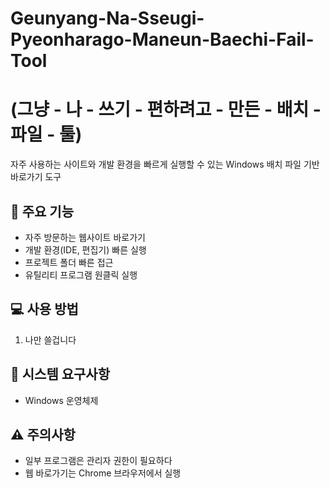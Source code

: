# Geunyang-Na-Sseugi-Pyeonharago-Maneun-Baechi-Fail-Tool
# (그냥 - 나 - 쓰기 - 편하려고 - 만든 - 배치 - 파일 - 툴)
자주 사용하는 사이트와 개발 환경을 빠르게 실행할 수 있는 Windows 배치 파일 기반 바로가기 도구

## 🚀 주요 기능

- 자주 방문하는 웹사이트 바로가기
- 개발 환경(IDE, 편집기) 빠른 실행
- 프로젝트 폴더 빠른 접근
- 유틸리티 프로그램 원클릭 실행

## 💻 사용 방법

1. 나만 쓸겁니다 

## 🔧 시스템 요구사항

- Windows 운영체제

## ⚠️ 주의사항

- 일부 프로그램은 관리자 권한이 필요하다
- 웹 바로가기는 Chrome 브라우저에서 실행
